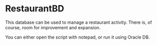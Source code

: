 # RestaurantBD
This database can be used to manage a restaurant activity. There is, of course, room for improvement and expansion.

You can either open the script with notepad, or run it using Oracle DB.

